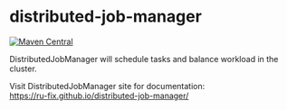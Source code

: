 # distributed-job-manager
[![Maven Central](https://img.shields.io/maven-central/v/ru.fix/distributed-job-manager.svg)](https://search.maven.org/search?q=g:ru.fix%20and%20a:distributed-job-manager)

DistributedJobManager will schedule tasks and balance workload in the cluster.

Visit DistributedJobManager site for documentation:   
https://ru-fix.github.io/distributed-job-manager/
 